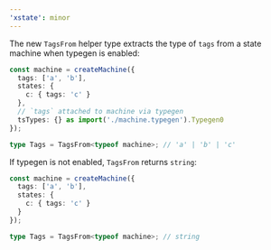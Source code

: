 ```yaml
---
'xstate': minor
---
```


The new `TagsFrom` helper type extracts the type of `tags` from a state machine when typegen is enabled:

```ts
const machine = createMachine({
  tags: ['a', 'b'],
  states: {
    c: { tags: 'c' }
  },
  // `tags` attached to machine via typegen
  tsTypes: {} as import('./machine.typegen').Typegen0
});

type Tags = TagsFrom<typeof machine>; // 'a' | 'b' | 'c'
```

If typegen is not enabled, `TagsFrom` returns `string`:

```ts
const machine = createMachine({
  tags: ['a', 'b'],
  states: {
    c: { tags: 'c' }
  }
});

type Tags = TagsFrom<typeof machine>; // string
```
